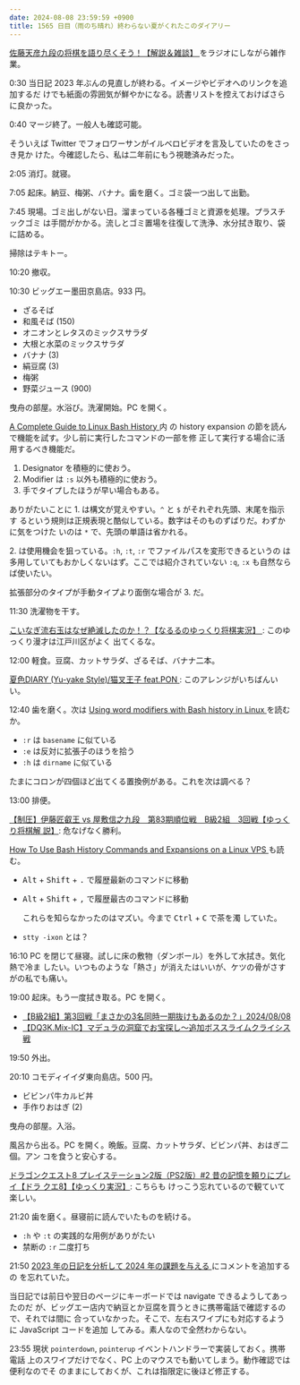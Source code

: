 ```yaml
---
date: 2024-08-08 23:59:59 +0900
title: 1565 日目（雨のち晴れ）終わらない夏がくれたこのダイアリー
---
```


[佐藤天彦九段の将棋を語り尽くそう！【解説＆雑談】
](https://www.youtube.com/watch?v=rEPjV_OCCEg)をラジオにしながら雑作業。

0:30 当日記 2023 年ぶんの見直しが終わる。イメージやビデオへのリンクを追加するだ
けでも紙面の雰囲気が鮮やかになる。読書リストを控えておけばさらに良かった。

0:40 マージ終了。一般人も確認可能。

そういえば Twitter でフォロワーサンがイルベロビデオを言及していたのをさっき見か
けた。今確認したら、私は二年前にもう視聴済みだった。

2:05 消灯。就寝。

7:05 起床。納豆、梅粥、バナナ。歯を磨く。ゴミ袋一つ出して出勤。

7:45 現場。ゴミ出しがない日。溜まっている各種ゴミと資源を処理。プラスチックゴミ
は手間がかかる。流しとゴミ置場を往復して洗浄、水分拭き取り、袋に詰める。

掃除はテキトー。

10:20 撤収。

10:30 ビッグエー墨田京島店。933 円。

* ざるそば
* 和風そば (150)
* オニオンとレタスのミックスサラダ
* 大根と水菜のミックスサラダ
* バナナ (3)
* 絹豆腐 (3)
* 梅粥
* 野菜ジュース (900)

曳舟の部屋。水浴び。洗濯開始。PC を開く。

[A Complete Guide to Linux Bash History
](https://www.cherryservers.com/blog/a-complete-guide-to-linux-bash-history) 内
の history expansion の節を読んで機能を試す。少し前に実行したコマンドの一部を修
正して実行する場合に活用するべき機能だ。

1. Designator を積極的に使おう。
2. Modifier は `:s` 以外も積極的に使おう。
3. 手でタイプしたほうが早い場合もある。

ありがたいことに 1. は構文が覚えやすい。`^` と `$` がそれぞれ先頭、末尾を指示す
るという規則は正規表現と酷似している。数字はそのものずばりだ。わずかに気をつけた
いのは `*` で、先頭の単語は省かれる。

2\. は使用機会を狙っている。`:h`, `:t`, `:r` でファイルパスを変形できるというの
は多用していてもおかしくないはず。ここでは紹介されていない `:q`, `:x` も自然なら
ば使いたい。

拡張部分のタイプが手動タイプより面倒な場合が 3. だ。

11:30 洗濯物を干す。

[こいなぎ流右玉はなぜ絶滅したのか！？【なるるのゆっくり将棋実況】
](https://www.youtube.com/watch?v=Rn_yhKHYyus): このゆっくり漫才は江戸川区がよく
出てくるな。

12:00 軽食。豆腐、カットサラダ、ざるそば、バナナ二本。

[夏色DIARY (Yu-yake Style)/猫叉王子 feat.PON
](https://www.youtube.com/watch?v=WK6OAkQkVYo): このアレンジがいちばんいい。

12:40 歯を磨く。次は [Using word modifiers with Bash history in Linux
](https://www.redhat.com/sysadmin/modifiers-bash-history) を読むか。

* `:r` は `basename` に似ている
* `:e` は反対に拡張子のほうを拾う
* `:h` は `dirname` に似ている

たまにコロンが四個ほど出てくる置換例がある。これを次は調べる？

13:00 排便。

[【制圧】伊藤匠叡王 vs 屋敷信之九段　第83期順位戦　B級2組　3回戦【ゆっくり将棋解
説】](https://www.youtube.com/watch?v=Z1kbmC-jTfs): 危なげなく勝利。

[How To Use Bash History Commands and Expansions on a Linux VPS
](https://www.digitalocean.com/community/tutorials/how-to-use-bash-history-commands-and-expansions-on-a-linux-vps)
も読む。

* <kbd>Alt</kbd> + <kbd>Shift</kbd> + <kbd>.</kbd> で履歴最新のコマンドに移動
* <kbd>Alt</kbd> + <kbd>Shift</kbd> + <kbd>,</kbd> で履歴最古のコマンドに移動

  これらを知らなかったのはマズい。今まで <kbd>Ctrl</kbd> + <kbd>C</kbd> で茶を濁
  していた。
* `stty -ixon` とは？

16:10 PC を閉じて昼寝。試しに床の敷物（ダンボール）を外して水拭き。気化熱で冷ま
したい。いつものような「熱さ」が消えたはいいが、ケツの骨がさすがの私でも痛い。

19:00 起床。もう一度拭き取る。PC を開く。

* [【B級2組】第3回戦「まさかの3名同時一期抜けもあるのか？」2024/08/08
  ](https://www.youtube.com/watch?v=oZPZt9KK6x8)
* [【DQ3K.Mix-IC】マデュラの洞窟でお宝探し〜追加ボススライムクライシス戦
  ](https://www.youtube.com/watch?v=Z7t8wgR3DAc)

19:50 外出。

20:10 コモディイイダ東向島店。500 円。

* ビビンパ牛カルビ丼
* 手作りおはぎ (2)

曳舟の部屋。入浴。

風呂から出る。PC を開く。晩飯。豆腐、カットサラダ、ビビンパ丼、おはぎ二個。アン
コを食うと安心する。

[ドラゴンクエスト8 プレイステーション2版（PS2版）#2 昔の記憶を頼りにプレイ【ドラ
クエ8】【ゆっくり実況】](https://www.youtube.com/watch?v=kTGJRwVBOU0): こちらも
けっこう忘れているので観ていて楽しい。

21:20 歯を磨く。昼寝前に読んでいたものを続ける。

* `:h` や `:t` の実践的な用例がありがたい
* 禁断の `:r` 二度打ち

21:50 [2023 年の日記を分析して 2024 年の課題を与える
](https://github.com/showa-yojyo/notebook/discussions/174)にコメントを追加するの
を忘れていた。

当日記では前日や翌日のページにキーボードでは navigate できるようしてあったのだ
が、ビッグエー店内で納豆とか豆腐を買うときに携帯電話で確認するので、それでは間に
合っていなかった。そこで、左右スワイプにも対応するように JavaScript コードを追加
してみる。素人なので全然わからない。

23:55 現状 `pointerdown`, `pointerup` イベントハンドラーで実装しておく。携帯電話
上のスワイプだけでなく、PC 上のマウスでも動いてしまう。動作確認では便利なのでそ
のままにしておくが、これは指限定に後ほど修正する。
